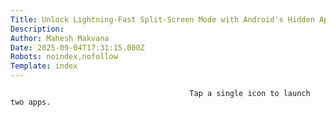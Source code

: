 ```yaml
---
Title: Unlock Lightning-Fast Split-Screen Mode with Android's Hidden App Pairs Feature
Description: 
Author: Mahesh Makvana
Date: 2025-09-04T17:31:15.000Z
Robots: noindex,nofollow
Template: index
---
```


                                            Tap a single icon to launch two apps.
                                        